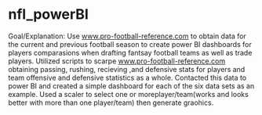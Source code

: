 # nfl_powerBI

Goal/Explanation:
  Use www.pro-football-reference.com to obtain data for the current and previous football season to create power BI dashboards for players comparasions when drafting fantsay football teams as well as trade players. Utilized scripts to scarpe www.pro-football-reference.com obtaining passing, rushing, recieving ,and defensive stats for players and team offensive and defensive statistics as a whole. Contacted this data to power BI and created a simple dashboard for each of the six data sets as an example. Used a scaler to select one or moreplayer/team(works and looks better with more than one player/team) then generate graohics.
